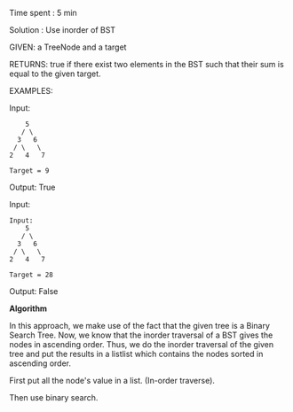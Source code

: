 Time spent : 5 min

Solution : Use inorder of BST

GIVEN: a TreeNode and a target

RETURNS: true if there exist two elements in the BST such that their sum is equal to the given target.

EXAMPLES:

Input: 

```
    5
   / \
  3   6
 / \   \
2   4   7

Target = 9
```

Output: True

Input:

```
Input: 
    5
   / \
  3   6
 / \   \
2   4   7

Target = 28
```

Output: False



**Algorithm**

In this approach, we make use of the fact that the given tree is a Binary Search Tree. Now, we know that the inorder traversal of a BST gives the nodes in ascending order. Thus, we do the inorder traversal of the given tree and put the results in a listlist which contains the nodes sorted in ascending order.

First put all the node's value in a list. (In-order traverse).

Then use binary search.